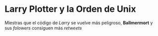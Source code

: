 # Larry Plotter y la Orden de Unix

Miestras que el código de *Larry* se vuelve más peligroso, **Ballmermort** y sus *folowers* consiguen más *retweets*


